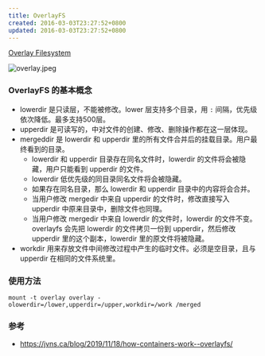 ```yaml
---
title: OverlayFS
created: 2016-03-03T23:27:52+0800
updated: 2016-03-03T23:27:52+0800
---
```



[Overlay Filesystem](https://www.kernel.org/doc/html/latest/filesystems/overlayfs.html)

![overlay.jpeg](https://jvns.ca/images/overlay.jpeg)

### OverlayFS 的基本概念

- lowerdir 是只读层，不能被修改。lower 层支持多个目录，用 `:` 间隔，优先级依次降低。最多支持500层。
- upperdir 是可读写的，中对文件的创建、修改、删除操作都在这一层体现。
- mergeddir 是 lowerdir 和 upperdir 里的所有文件合并后的挂载目录。用户最终看到的目录。
  - lowerdir 和 upperdir 目录存在同名文件时，lowerdir 的文件将会被隐藏，用户只能看到 upperdir 的文件。
  - lowerdir 低优先级的同目录同名文件将会被隐藏。
  - 如果存在同名目录，那么 lowerdir 和 upperdir 目录中的内容将会合并。
  - 当用户修改 mergedir 中来自 upperdir 的文件时，修改直接写入 upperdir 中原来目录中，删除文件也同理。
  - 当用户修改 mergedir 中来自 lowerdir 的文件时，lowerdir 的文件不变。overlayfs 会先把 lowerdir 的文件拷贝一份到 upperdir，然后修改 upperdir 里的这个副本，lowerdir 里的原文件将被隐藏。
- workdir 用来存放文件中间修改过程中产生的临时文件。必须是空目录，且与 upperdir 在相同的文件系统里。

### 使用方法

`mount -t overlay overlay -olowerdir=/lower,upperdir=/upper,workdir=/work /merged`

### 参考

- https://jvns.ca/blog/2019/11/18/how-containers-work--overlayfs/
